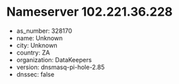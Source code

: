 # Nameserver 102.221.36.228

* as_number: 328170
* name: Unknown
* city: Unknown
* country: ZA
* organization: DataKeepers
* version: dnsmasq-pi-hole-2.85
* dnssec: false
